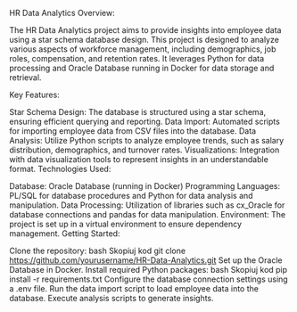 HR Data Analytics
Overview:

The HR Data Analytics project aims to provide insights into employee data using a star schema database design. This project is designed to analyze various aspects of workforce management, including demographics, job roles, compensation, and retention rates. It leverages Python for data processing and Oracle Database running in Docker for data storage and retrieval.

Key Features:

Star Schema Design: The database is structured using a star schema, ensuring efficient querying and reporting.
Data Import: Automated scripts for importing employee data from CSV files into the database.
Data Analysis: Utilize Python scripts to analyze employee trends, such as salary distribution, demographics, and turnover rates.
Visualizations: Integration with data visualization tools to represent insights in an understandable format.
Technologies Used:

Database: Oracle Database (running in Docker)
Programming Languages: PL/SQL for database procedures and Python for data analysis and manipulation.
Data Processing: Utilization of libraries such as cx_Oracle for database connections and pandas for data manipulation.
Environment: The project is set up in a virtual environment to ensure dependency management.
Getting Started:

Clone the repository:
bash
Skopiuj kod
git clone https://github.com/yourusername/HR-Data-Analytics.git
Set up the Oracle Database in Docker.
Install required Python packages:
bash
Skopiuj kod
pip install -r requirements.txt
Configure the database connection settings using a .env file.
Run the data import script to load employee data into the database.
Execute analysis scripts to generate insights.
